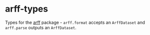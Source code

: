 # arff-types

Types for the [arff](https://www.npmjs.com/package/arff) package - ``arff.format`` accepts an `ArffDataset` and `arff.parse` outputs an `ArffDataset`.
